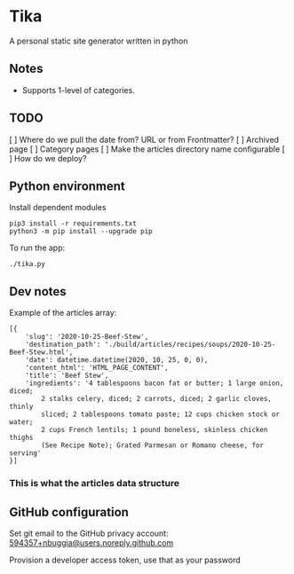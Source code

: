 # Tika
A personal static site generator written in python

## Notes

* Supports 1-level of categories. 


## TODO

[ ] Where do we pull the date from? URL or from Frontmatter?
[ ] Archived page
[ ] Category pages
[ ] Make the articles directory name configurable
[ ] How do we deploy? 


## Python environment

Install dependent modules

    pip3 install -r requirements.txt 
    python3 -m pip install --upgrade pip

To run the app:

    ./tika.py

## Dev notes

Example of the articles array:

    [{
        'slug': '2020-10-25-Beef-Stew', 
        'destination_path': './build/articles/recipes/soups/2020-10-25-Beef-Stew.html', 
        'date': datetime.datetime(2020, 10, 25, 0, 0), 
        'content_html': 'HTML_PAGE_CONTENT', 
        'title': 'Beef Stew', 
        'ingredients': '4 tablespoons bacon fat or butter; 1 large onion, diced; 
            2 stalks celery, diced; 2 carrots, diced; 2 garlic cloves, thinly 
            sliced; 2 tablespoons tomato paste; 12 cups chicken stock or water; 
            2 cups French lentils; 1 pound boneless, skinless chicken thighs 
            (See Recipe Note); Grated Parmesan or Romano cheese, for serving'
    }]


### This is what the articles data structure

## GitHub configuration

Set git email to the GitHub privacy account: 594357+nbuggia@users.noreply.github.com

Provision a developer access token, use that as your password
